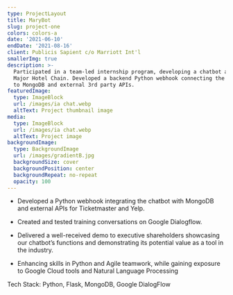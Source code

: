 ```yaml
---
type: ProjectLayout
title: MaryBot
slug: project-one
colors: colors-a
date: '2021-06-10'
endDate: '2021-08-16'
client: Publicis Sapient c/o Marriott Int'l
smallerImg: true
description: >-
  Participated in a team-led internship program, developing a chatbot app for a
  Major Hotel Chain. Developed a backend Python webhook connecting the chatbot
  to MongoDB and external 3rd party APIs.
featuredImage:
  type: ImageBlock
  url: /images/ia chat.webp
  altText: Project thumbnail image
media:
  type: ImageBlock
  url: /images/ia chat.webp
  altText: Project image
backgroundImage:
  type: BackgroundImage
  url: /images/gradientB.jpg
  backgroundSize: cover
  backgroundPosition: center
  backgroundRepeat: no-repeat
  opacity: 100
---
```

*   Developed a Python webhook integrating the chatbot with MongoDB and external APIs for Ticketmaster and Yelp.

<!---->

*   Created and tested training conversations on Google Dialogflow. 

<!---->

*   Delivered a well-received demo to executive shareholders showcasing our chatbot’s functions and demonstrating its potential value as a tool in the industry. 

<!---->

*   Enhancing skills in Python and Agile teamwork, while gaining exposure to Google Cloud tools and Natural Language Processing



Tech Stack: Python, Flask, MongoDB, Google DialogFlow
